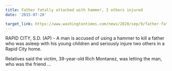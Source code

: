 ```yaml
---
title: Father fatally attacked with hammer, 2 others injured
date: '2015-07-28'

target_link: https://www.washingtontimes.com/news/2020/sep/9/father-fatally-attacked-with-hammer-2-others-injur/?utm_source=RSS_Feed&utm_medium=RSS
---
```

<p>RAPID CITY, S.D. (AP) - A man is accused of using a hammer to kill a father who was asleep with his young children and seriously injure two others in a Rapid City home. </p> <p>Relatives said the victim, 39-year-old Rich Montanez, was letting the man, who was the friend ... 